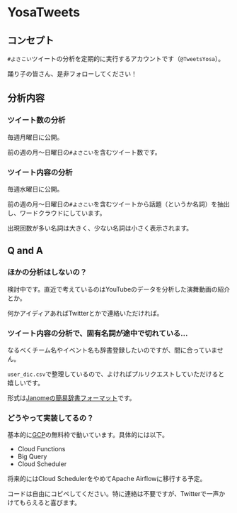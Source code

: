 # YosaTweets
## コンセプト
`#よさこい`ツイートの分析を定期的に実行するアカウントです（`@TweetsYosa`）。

踊り子の皆さん、是非フォローしてください！

## 分析内容
### ツイート数の分析
毎週月曜日に公開。

前の週の月～日曜日の`#よさこい`を含むツイート数です。

### ツイート内容の分析
毎週水曜日に公開。

前の週の月～日曜日の`#よさこい`を含むツイートから話題（というか名詞）を抽出し、ワードクラウドにしています。

出現回数が多い名詞は大きく、少ない名詞は小さく表示されます。

## Q and A
### ほかの分析はしないの？
検討中です。直近で考えているのはYouTubeのデータを分析した演舞動画の紹介とか。

何かアイディアあればTwitterとかで連絡いただければ。

### ツイート内容の分析で、固有名詞が途中で切れている...
なるべくチーム名やイベント名も辞書登録したいのですが、間に合っていません。

`user_dic.csv`で整理しているので、よければプルリクエストしていただけると嬉しいです。

形式は[Janomeの簡易辞書フォーマット](https://mocobeta.github.io/janome/#v0-2-7)です。

### どうやって実装してるの？
基本的に[GCP](https://cloud.google.com/?hl=ja)の無料枠で動いています。具体的には以下。

- Cloud Functions
- Big Query
- Cloud Scheduler

将来的にはCloud SchedulerをやめてApache Airflowに移行する予定。

コードは自由にコピペしてください。特に連絡は不要ですが、Twitterで一声かけてもらえると喜びます。

